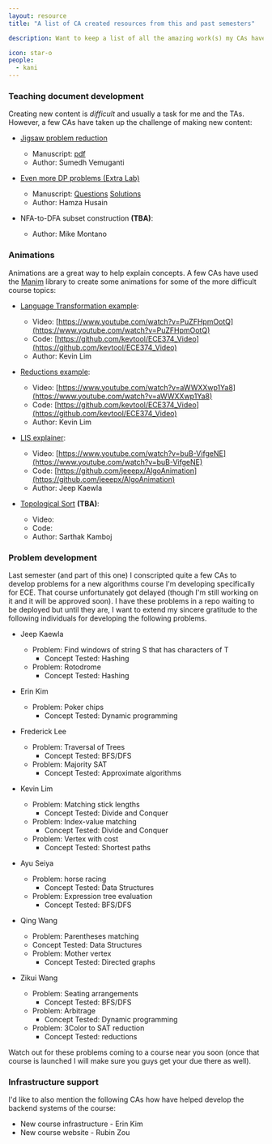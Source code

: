 ```yaml
---
layout: resource
title: "A list of CA created resources from this and past semesters"

description: Want to keep a list of all the amazing work(s) my CAs have have. Some are published here. Some are in reserves  

icon: star-o
people:
  - kani
---
```


### Teaching document development

Creating new content is *difficult* and usually a task for me and the TAs. However, a few CAs have taken up the challenge of making new content: 

- [Jigsaw problem reduction](/lectures/Lec22.html)
  - Manuscript: [pdf](/materials/extra_content/Jigsaw_Sumedh.pdf)
  - Author: Sumedh Vemuganti

- [Even more DP problems (Extra Lab)](/lectures/Lec14.html)
  - Manuscript: [Questions](/materials/extra_content/lab12-new.pdf) [Solutions](/materials/extra_content/lab12-sol-new.pdf)
  - Author: Hamza Husain

- NFA-to-DFA subset construction **(TBA)**:
  - Author: Mike Montano
 
### Animations 

Animations are a great way to help explain concepts. A few CAs have used the [Manim](https://github.com/3b1b/manim) library to create some animations for some of the more difficult course topics: 

- [Language Transformation example](/lectures/Lec4.html): 
  - Video: [https://www.youtube.com/watch?v=PuZFHpmOotQ](https://www.youtube.com/watch?v=PuZFHpmOotQ)
  - Code: [https://github.com/kevtool/ECE374_Video](https://github.com/kevtool/ECE374_Video)
  - Author: Kevin Lim

- [Reductions example](/lectures/Lec21.html): 
  - Video: [https://www.youtube.com/watch?v=aWWXXwp1Ya8](https://www.youtube.com/watch?v=aWWXXwp1Ya8)
  - Code: [https://github.com/kevtool/ECE374_Video](https://github.com/kevtool/ECE374_Video)
  - Author: Kevin Lim

- [LIS explainer](/lectures/Lec13.html): 
  - Video: [https://www.youtube.com/watch?v=buB-VifgeNE](https://www.youtube.com/watch?v=buB-VifgeNE)
  - Code: [https://github.com/jeeepx/AlgoAnimation](https://github.com/jeeepx/AlgoAnimation)
  - Author: Jeep Kaewla

- [Topological Sort]() **(TBA)**: 
  - Video: []()
  - Code: []()
  - Author: Sarthak Kamboj


### Problem development

Last semester (and part of this one) I conscripted quite a few CAs to develop problems for a new algorithms course I'm developing specifically for ECE. That course unfortunately got delayed (though I'm still working on it and it will be approved soon). I have these problems in a repo waiting to be deployed but until they are, I want to extend my sincere gratitude to the following individuals for developing the following problems. 

- Jeep Kaewla
  - Problem: Find windows of string S that has characters of T
    - Concept Tested: Hashing
  - Problem: Rotodrome
    - Concept Tested: Hashing

- Erin Kim
  - Problem: Poker chips
    - Concept Tested: Dynamic programming

- Frederick Lee
  - Problem: Traversal of Trees
    - Concept Tested: BFS/DFS
  - Problem: Majority SAT
    - Concept Tested: Approximate algorithms

- Kevin Lim
  - Problem: Matching stick lengths
    - Concept Tested: Divide and Conquer
  - Problem: Index-value matching
    - Concept Tested: Divide and Conquer
  - Problem: Vertex with cost
    - Concept Tested: Shortest paths

- Ayu Seiya
  - Problem: horse racing
    - Concept Tested: Data Structures
  - Problem: Expression tree evaluation
    - Concept Tested: BFS/DFS

- Qing Wang
  - Problem: Parentheses matching
   - Concept Tested: Data Structures
  - Problem: Mother vertex
    - Concept Tested: Directed graphs 

- Zikui Wang
  - Problem: Seating arrangements 
    - Concept Tested: BFS/DFS
  - Problem: Arbitrage 
    - Concept Tested: Dynamic programming
  - Problem: 3Color to SAT reduction 
    - Concept Tested: reductions

Watch out for these problems coming to a course near you soon (once that course is launched I will make sure you guys get your due there as well).

### Infrastructure support

I'd like to also mention the following CAs how have helped develop the backend systems of the course: 

- New course infrastructure - Erin Kim
- New course website - Rubin Zou